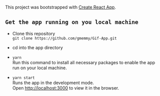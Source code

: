 This project was bootstrapped with [Create React App](https://github.com/facebook/create-react-app).


## `Get the app running on you local machine`

- Clone this repository<br>
`git clone https://github.com/gmemmy/Gif-App.git`

- cd into the app directory

- `yarn`<br>
Run this command to install all necessary packages to enable the app run on your local machine.

- `yarn start`<br>
Runs the app in the development mode.<br />
Open [http://localhost:3000](http://localhost:3000) to view it in the browser.


